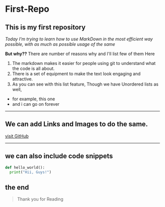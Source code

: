 # First-Repo
## This is my first repository
*Today I'm trying to learn how to use MarkDown in the most efficient way possible, with as much as possible usage of the same*

**But why??**
There are number of reasons why and I'll list few of them Here
1. The markdown makes it easier for people using git to understand what the code is all about.
2. There is a set of equipment to make the text look engaging and attractive.
3. As you can see with this list feature, Though we have Unordered lists as well,

- for example, this one
- and i can go on forever

---

## We can add Links and Images to do the same.
[visit GitHub](https://github.com/dev-himanshu01/)

---

## we can also include code snippets 
```python
def hello_world():
  print("Hii, Guys!")
```
## the end
> Thank you for Reading 
